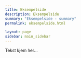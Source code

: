 ```yaml
---
title: Eksempelside
description: Eksempelside
summary: "Eksempelside - summary"
permalink: eksempelside.html

layout: page
sidebar: main_sidebar
---
```


Tekst kjem her...